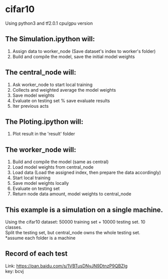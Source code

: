 # cifar10

Using python3 and tf2.0.1 cpu/gpu version

## The Simulation.ipython will:
1. Assign data to worker_node (Save dataset's index to worker's folder)  
2. Build and compile the model, save the initial model weights  


## The central_node will:
1. Ask worker_node to start local training
2. Collects and weighted average the model weights
3. Save model weights
4. Evaluate on testing set % save evaluate results
5. Iter previous acts

## The Ploting.ipython will:
1. Plot result in the 'result' folder


## The worker_node will:
1. Build and compile the model (same as central)  
2. Load model weights from central_node  
3. Load data (Load the assigned index, then prepare the data accordingly)  
4. Start local training  
5. Save model weights locally  
6. Evaluate on testing set  
7. Return node data amount, model weights to central_node  


## This example is a simulation on a single machine.  
Using the cifar10 dataset: 50000 training set + 10000 testing set. 10 classes.  
Split the testing set, but central_node owns the whole testing set.  
*assume each folder is a machine

## Record of each test
Link: https://pan.baidu.com/s/1VBTusDNyJN9DtnzP9QBZlg  
key: bcvj